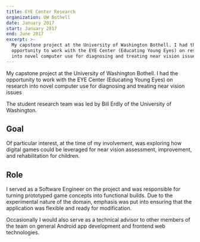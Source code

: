 ```yaml
---
title: EYE Center Research
organization: UW Bothell
date: January 2017
start: January 2017
end: June 2017
excerpt: >-
  My capstone project at the University of Washington Bothell. I had the
  opportunity to work with the EYE Center (Educating Young Eyes) on research
  into novel computer use for diagnosing and treating near vision issues
---
```


<!-- TODO: Talk about *exactly* what the research was. -->
<!-- TODO: Create an 'organization' line in the gray matter so the title doesn't have to be the length of Florida. -->

My capstone project at the University of Washington Bothell. I had the
opportunity to work with the EYE Center (Educating Young Eyes) on research into
novel computer use for diagnosing and treating near vision issues

The student research team was led by Bill Erdly of the University of Washington.

## Goal

Of particular interest, at the time of my involvement, was exploring how digital
games could be leveraged for near vision assessment, improvement, and
rehabilitation for children.

## Role

I served as a Software Engineer on the project and was responsible for turning
prototyped game concepts into functional builds. Due to the experimental nature
of the domain, emphasis was put into ensuring that the application was flexible
and ready for modification.

Occasionally I would also serve as a technical advisor to other members of the
team on general Android app development and frontend web technologies.
